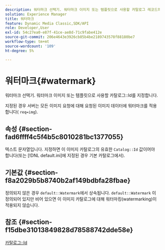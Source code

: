 ```yaml
---
description: 워터마크 선택기. 워터마크 이미지 또는 템플릿으로 사용할 카탈로그 레코드의 카탈로그 ID를 지정합니다.
solution: Experience Manager
title: 워터마크
feature: Dynamic Media Classic,SDK/API
role: Developer,User
exl-id: 54c27ea0-e87f-41ce-ae8d-71c9fabe412e
source-git-commit: 206e4643e3926cb85b4be2189743578f88180be7
workflow-type: tm+mt
source-wordcount: '109'
ht-degree: 5%

---
```


# 워터마크{#watermark}

워터마크 선택기. 워터마크 이미지 또는 템플릿으로 사용할 카탈로그::Id를 지정합니다.

지정된 경우 서버는 모든 이미지 요청에 대해 요청된 이미지 데이터에 워터마크를 적용합니다( `req=img`).

## 속성 {#section-fad6ffff4c5f4b5c8010281bc1377055}

텍스트 문자열입니다. 지정하면 이 이미지 카탈로그의 유효한 `Catalog::Id` 값이어야 합니다(또는 [!DNL default.ini]에 지정된 경우 기본 카탈로그에서).

## 기본값 {#section-f8a2029b5b8740b2af149bdbfa28fbae}

정의되지 않은 경우 `default::Watermark`에서 상속됩니다. `default::Watermark` 이 정의되어 있지만 비어 있으면 이 이미지 카탈로그에 대해 워터마킹(watermarking)이 적용되지 않습니다.

## 참조 {#section-f15dbe31013849828d78588742dde58e}

[카탈로그::Id](/help/aem-is-ir-api/is-api/image-catalog/image-serving-api-ref/c-image-catalog-reference/c-image-svg-data-reference/c-image-data-reference/r-id-cat.md)
